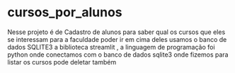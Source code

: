 # cursos_por_alunos
Nesse projeto é de Cadastro de alunos para saber qual os cursos que eles se interessam para a faculdade poder ir em cima deles 
usamos o banco de dados SQLITE3 a biblioteca streamlit , a linguagem de programação foi python onde conectamos com o banco de dados sqlite3
onde fizemos  para listar os cursos pode deletar também
